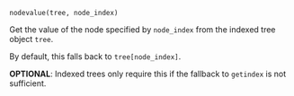 ```
nodevalue(tree, node_index)
```

Get the value of the node specified by `node_index` from the indexed tree object `tree`.

By default, this falls back to `tree[node_index]`.

**OPTIONAL**: Indexed trees only require this if the fallback to `getindex` is not sufficient.
